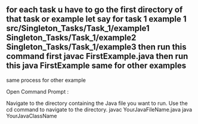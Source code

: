 for each task u have to go the first directory of that task or example  let say for task 1 example 1 
src/Singleton_Tasks/Task_1/example1
Singleton_Tasks/Task_1/example2
Singleton_Tasks/Task_1/example3
then run this command first
javac FirstExample.java
then run this
java FirstExample
same for other examples
---------------------------------------------------
same process for other example

Open Command Prompt :

Navigate to the directory containing the Java file you want to run. Use the cd command to navigate to the directory.
javac YourJavaFileName.java
java YourJavaClassName
